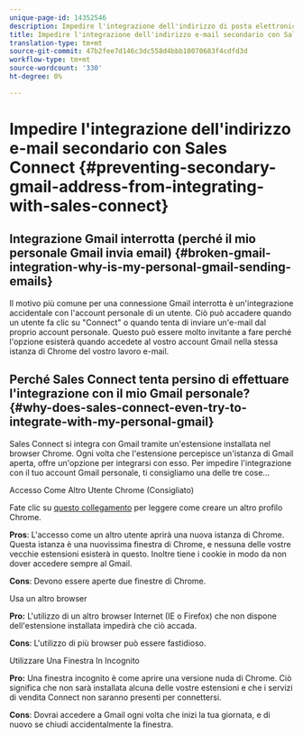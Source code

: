 ```yaml
---
unique-page-id: 14352546
description: Impedire l'integrazione dell'indirizzo di posta elettronica secondario con Sales Connect - Marketo Docs - Documentazione del prodotto
title: Impedire l'integrazione dell'indirizzo e-mail secondario con Sales Connect
translation-type: tm+mt
source-git-commit: 47b2fee7d146c3dc558d4bbb10070683f4cdfd3d
workflow-type: tm+mt
source-wordcount: '330'
ht-degree: 0%

---
```



# Impedire l&#39;integrazione dell&#39;indirizzo e-mail secondario con Sales Connect {#preventing-secondary-gmail-address-from-integrating-with-sales-connect}

## Integrazione Gmail interrotta (perché il mio personale Gmail invia email) {#broken-gmail-integration-why-is-my-personal-gmail-sending-emails}

Il motivo più comune per una connessione Gmail interrotta è un&#39;integrazione accidentale con l&#39;account personale di un utente. Ciò può accadere quando un utente fa clic su &quot;Connect&quot; o quando tenta di inviare un&#39;e-mail dal proprio account personale. Questo può essere molto invitante a fare perché l&#39;opzione esisterà quando accedete al vostro account Gmail nella stessa istanza di Chrome del vostro lavoro e-mail.

## Perché Sales Connect tenta persino di effettuare l&#39;integrazione con il mio Gmail personale? {#why-does-sales-connect-even-try-to-integrate-with-my-personal-gmail}

Sales Connect si integra con Gmail tramite un&#39;estensione installata nel browser Chrome. Ogni volta che l&#39;estensione percepisce un&#39;istanza di Gmail aperta, offre un&#39;opzione per integrarsi con esso. Per impedire l&#39;integrazione con il tuo account Gmail personale, ti consigliamo una delle tre cose...

Accesso Come Altro Utente Chrome (Consigliato)

Fate clic su [questo collegamento](http://support.google.com/chrome/answer/2364824?hl=en) per leggere come creare un altro profilo Chrome.

**Pros**: L&#39;accesso come un altro utente aprirà una nuova istanza di Chrome. Questa istanza è una nuovissima finestra di Chrome, e nessuna delle vostre vecchie estensioni esisterà in questo. Inoltre tiene i cookie in modo da non dover accedere sempre al Gmail.

**Cons**: Devono essere aperte due finestre di Chrome.

Usa un altro browser

**Pro:** L&#39;utilizzo di un altro browser Internet (IE o Firefox) che non dispone dell&#39;estensione installata impedirà che ciò accada.

**Cons**: L&#39;utilizzo di più browser può essere fastidioso.

Utilizzare Una Finestra In Incognito

**Pro:** Una finestra incognito è come aprire una versione nuda di Chrome. Ciò significa che non sarà installata alcuna delle vostre estensioni e che i servizi di vendita Connect non saranno presenti per connettersi.

**Cons**: Dovrai accedere a Gmail ogni volta che inizi la tua giornata, e di nuovo se chiudi accidentalmente la finestra.
